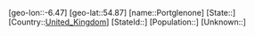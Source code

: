 ﻿---
location: [54.87,-6.47]
type: City
tags:
- geo/City


SpocWebEntityId: 33476
isDeleted: false
confidential: public

---
[geo-lon::-6.47]
[geo-lat::54.87]
[name::Portglenone]
[State::]
[Country::[United_Kingdom](geo/Continent/Europe/United_Kingdom.md)]
[StateId::]
[Population::]
[Unknown::]

